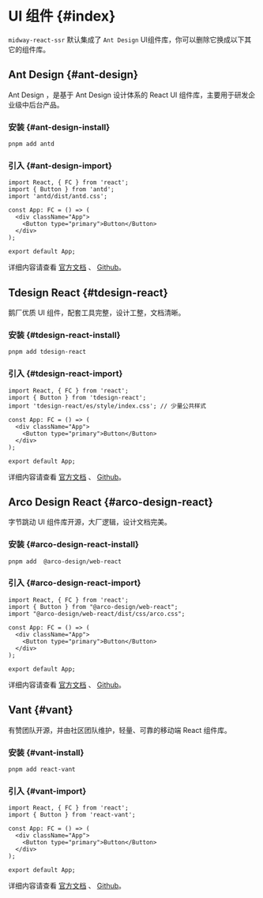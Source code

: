 # UI 组件 {#index}

`midway-react-ssr` 默认集成了 `Ant Design` UI组件库，你可以删除它换成以下其它的组件库。


## Ant Design {#ant-design}

Ant Design ，是基于 Ant Design 设计体系的 React UI 组件库，主要用于研发企业级中后台产品。

### 安装 {#ant-design-install}

```sh
pnpm add antd 
```

### 引入 {#ant-design-import}

```tsx
import React, { FC } from 'react';
import { Button } from 'antd';
import 'antd/dist/antd.css';

const App: FC = () => (
  <div className="App">
    <Button type="primary">Button</Button>
  </div>
);

export default App;
```



详细内容请查看 [官方文档](https://ant.design/index-cn) 、 [Github](https://github.com/ant-design/ant-design/)。




## Tdesign React {#tdesign-react}

鹅厂优质 UI 组件，配套工具完整，设计工整，文档清晰。

### 安装 {#tdesign-react-install}

```sh
pnpm add tdesign-react
```

### 引入 {#tdesign-react-import}

```tsx
import React, { FC } from 'react';
import { Button } from 'tdesign-react';
import 'tdesign-react/es/style/index.css'; // 少量公共样式

const App: FC = () => (
  <div className="App">
    <Button type="primary">Button</Button>
  </div>
);

export default App;
```


详细内容请查看 [官方文档](https://tdesign.tencent.com/react/getting-started) 、 [Github](https://github.com/Tencent/tdesign-react)。



## Arco Design React {#arco-design-react}

字节跳动 UI 组件库开源，大厂逻辑，设计文档完美。

### 安装 {#arco-design-react-install}

```sh
pnpm add  @arco-design/web-react
```

### 引入 {#arco-design-react-import}

```tsx
import React, { FC } from 'react';
import { Button } from "@arco-design/web-react";
import "@arco-design/web-react/dist/css/arco.css";

const App: FC = () => (
  <div className="App">
    <Button type="primary">Button</Button>
  </div>
);

export default App;
```


详细内容请查看 [官方文档](https://arco.design/react/docs/start) 、 [Github](https://github.com/arco-design)。



## Vant {#vant}

有赞团队开源，并由社区团队维护，轻量、可靠的移动端 React 组件库。


### 安装 {#vant-install}

```sh
pnpm add react-vant
```

### 引入 {#vant-import}

```tsx
import React, { FC } from 'react';
import { Button } from 'react-vant';

const App: FC = () => (
  <div className="App">
    <Button type="primary">Button</Button>
  </div>
);

export default App;
```


详细内容请查看 [官方文档](https://react-vant.3lang.dev/) 、 [Github](https://github.com/3lang3/react-vant)。




